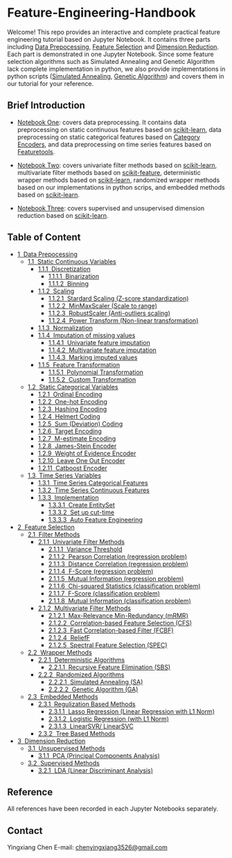 Feature-Engineering-Handbook
============
Welcome! This repo provides an interactive and complete practical feature engineering tutorial based on Jupyter Notebook. It contains three parts including [Data Prepocessing](1.%20Data%20Preprocessing.ipynb), [Feature Selection](2.%20Feature%20Selection.ipynb) and [Dimension Reduction](3.%20Dimension%20Reduction.ipynb). Each part is demonstrated in one Jupyter Notebook. Since some feature selection algorithms such as Simulated Annealing and Genetic Algorithm lack complete implementation in python, we also provide implementations in python scripts ([Simulated Annealing](SA.py), [Genetic Algorithm](GA.py)) and covers them in our tutorial for your reference. 


Brief Introduction
------------
- [Notebook One](1.%20Data%20Preprocessing.ipynb): covers data preprocessing. It contains data preprocessing on static continuous features based on [scikit-learn](https://scikit-learn.org/stable/), data preprocessing on static categorical features based on [Category Encoders](https://contrib.scikit-learn.org/categorical-encoding/), and data preprocessing on time series features based on [Featuretools](https://www.featuretools.com/).  
  
- [Notebook Two](2.%20Feature%20Selection.ipynb): covers univariate filter methods based on [scikit-learn](https://scikit-learn.org/stable/), multivariate filter methods based on [scikit-feature](http://featureselection.asu.edu/), deterministic wrapper methods based on [scikit-learn](https://scikit-learn.org/stable/), randomized wrapper methods based on our implementations in python scrips, and embedded methods based on [scikit-learn](https://scikit-learn.org/stable/).
  
- [Notebook Three](3.%20Dimension%20Reduction.ipynb): covers supervised and unsupervised dimension reduction based on [scikit-learn](https://scikit-learn.org/stable/).


Table of Content
------------
<div class="toc"><ul class="toc-item"><li><span><a href="#Data-Prepocessing" data-toc-modified-id="Data-Prepocessing-1"><span class="toc-item-num">1&nbsp;&nbsp;</span>Data Prepocessing</a></span><ul class="toc-item"><li><span><a href="#Static-Continuous-Variables" data-toc-modified-id="Static-Continuous-Variables-1.1"><span class="toc-item-num">1.1&nbsp;&nbsp;</span>Static Continuous Variables</a></span><ul class="toc-item"><li><span><a href="#Discretization" data-toc-modified-id="Discretization-1.1.1"><span class="toc-item-num">1.1.1&nbsp;&nbsp;</span>Discretization</a></span><ul class="toc-item"><li><span><a href="#Binarization" data-toc-modified-id="Binarization-1.1.1.1"><span class="toc-item-num">1.1.1.1&nbsp;&nbsp;</span>Binarization</a></span></li><li><span><a href="#Binning" data-toc-modified-id="Binning-1.1.1.2"><span class="toc-item-num">1.1.1.2&nbsp;&nbsp;</span>Binning</a></span></li></ul></li><li><span><a href="#Scaling" data-toc-modified-id="Scaling-1.1.2"><span class="toc-item-num">1.1.2&nbsp;&nbsp;</span>Scaling</a></span><ul class="toc-item"><li><span><a href="#Stardard-Scaling-(Z-score-standardization)" data-toc-modified-id="Stardard-Scaling-(Z-score-standardization)-1.1.2.1"><span class="toc-item-num">1.1.2.1&nbsp;&nbsp;</span>Stardard Scaling (Z-score standardization)</a></span></li><li><span><a href="#MinMaxScaler-(Scale-to-range)" data-toc-modified-id="MinMaxScaler-(Scale-to-range)-1.1.2.2"><span class="toc-item-num">1.1.2.2&nbsp;&nbsp;</span>MinMaxScaler (Scale to range)</a></span></li><li><span><a href="#RobustScaler-(Anti-outliers-scaling)" data-toc-modified-id="RobustScaler-(Anti-outliers-scaling)-1.1.2.3"><span class="toc-item-num">1.1.2.3&nbsp;&nbsp;</span>RobustScaler (Anti-outliers scaling)</a></span></li><li><span><a href="#Power-Transform-(Non-linear-transformation)" data-toc-modified-id="Power-Transform-(Non-linear-transformation)-1.1.2.4"><span class="toc-item-num">1.1.2.4&nbsp;&nbsp;</span>Power Transform (Non-linear transformation)</a></span></li></ul></li><li><span><a href="#Normalization" data-toc-modified-id="Normalization-1.1.3"><span class="toc-item-num">1.1.3&nbsp;&nbsp;</span>Normalization</a></span></li><li><span><a href="#Imputation-of-missing-values" data-toc-modified-id="Imputation-of-missing-values-1.1.4"><span class="toc-item-num">1.1.4&nbsp;&nbsp;</span>Imputation of missing values</a></span><ul class="toc-item"><li><span><a href="#Univariate-feature-imputation" data-toc-modified-id="Univariate-feature-imputation-1.1.4.1"><span class="toc-item-num">1.1.4.1&nbsp;&nbsp;</span>Univariate feature imputation</a></span></li><li><span><a href="#Multivariate-feature-imputation" data-toc-modified-id="Multivariate-feature-imputation-1.1.4.2"><span class="toc-item-num">1.1.4.2&nbsp;&nbsp;</span>Multivariate feature imputation</a></span></li><li><span><a href="#Marking-imputed-values" data-toc-modified-id="Marking-imputed-values-1.1.4.3"><span class="toc-item-num">1.1.4.3&nbsp;&nbsp;</span>Marking imputed values</a></span></li></ul></li><li><span><a href="#Feature-Transformation" data-toc-modified-id="Feature-Transformation-1.1.5"><span class="toc-item-num">1.1.5&nbsp;&nbsp;</span>Feature Transformation</a></span><ul class="toc-item"><li><span><a href="#Polynomial-Transformation" data-toc-modified-id="Polynomial-Transformation-1.1.5.1"><span class="toc-item-num">1.1.5.1&nbsp;&nbsp;</span>Polynomial Transformation</a></span></li><li><span><a href="#Custom-Transformation" data-toc-modified-id="Custom-Transformation-1.1.5.2"><span class="toc-item-num">1.1.5.2&nbsp;&nbsp;</span>Custom Transformation</a></span></li></ul></li></ul></li><li><span><a href="#Static-Categorical-Variables" data-toc-modified-id="Static-Categorical-Variables-1.2"><span class="toc-item-num">1.2&nbsp;&nbsp;</span>Static Categorical Variables</a></span><ul class="toc-item"><li><span><a href="#Ordinal-Encoding" data-toc-modified-id="Ordinal-Encoding-1.2.1"><span class="toc-item-num">1.2.1&nbsp;&nbsp;</span>Ordinal Encoding</a></span></li><li><span><a href="#One-hot-Encoding" data-toc-modified-id="One-hot-Encoding-1.2.2"><span class="toc-item-num">1.2.2&nbsp;&nbsp;</span>One-hot Encoding</a></span></li><li><span><a href="#Hashing-Encoding" data-toc-modified-id="Hashing-Encoding-1.2.3"><span class="toc-item-num">1.2.3&nbsp;&nbsp;</span>Hashing Encoding</a></span></li><li><span><a href="#Helmert-Coding" data-toc-modified-id="Helmert-Coding-1.2.4"><span class="toc-item-num">1.2.4&nbsp;&nbsp;</span>Helmert Coding</a></span></li><li><span><a href="#Sum-(Deviation)-Coding" data-toc-modified-id="Sum-(Deviation)-Coding-1.2.5"><span class="toc-item-num">1.2.5&nbsp;&nbsp;</span>Sum (Deviation) Coding</a></span></li><li><span><a href="#Target-Encoding" data-toc-modified-id="Target-Encoding-1.2.6"><span class="toc-item-num">1.2.6&nbsp;&nbsp;</span>Target Encoding</a></span></li><li><span><a href="#M-estimate-Encoding" data-toc-modified-id="M-estimate-Encoding-1.2.7"><span class="toc-item-num">1.2.7&nbsp;&nbsp;</span>M-estimate Encoding</a></span></li><li><span><a href="#James-Stein-Encoder" data-toc-modified-id="James-Stein-Encoder-1.2.8"><span class="toc-item-num">1.2.8&nbsp;&nbsp;</span>James-Stein Encoder</a></span></li><li><span><a href="#Weight-of-Evidence-Encoder" data-toc-modified-id="Weight-of-Evidence-Encoder-1.2.9"><span class="toc-item-num">1.2.9&nbsp;&nbsp;</span>Weight of Evidence Encoder</a></span></li><li><span><a href="#Leave-One-Out-Encoder" data-toc-modified-id="Leave-One-Out-Encoder-1.2.10"><span class="toc-item-num">1.2.10&nbsp;&nbsp;</span>Leave One Out Encoder</a></span></li><li><span><a href="#Catboost-Encoder" data-toc-modified-id="Catboost-Encoder-1.2.11"><span class="toc-item-num">1.2.11&nbsp;&nbsp;</span>Catboost Encoder</a></span></li></ul></li><li><span><a href="#Time-Series-Variables" data-toc-modified-id="Time-Series-Variables-1.3"><span class="toc-item-num">1.3&nbsp;&nbsp;</span>Time Series Variables</a></span><ul class="toc-item"><li><span><a href="#Time-Series-Categorical-Features" data-toc-modified-id="Time-Series-Categorical-Features-1.3.1"><span class="toc-item-num">1.3.1&nbsp;&nbsp;</span>Time Series Categorical Features</a></span></li><li><span><a href="#Time-Series-Continuous-Features" data-toc-modified-id="Time-Series-Continuous-Features-1.3.2"><span class="toc-item-num">1.3.2&nbsp;&nbsp;</span>Time Series Continuous Features</a></span></li><li><span><a href="#Implementation" data-toc-modified-id="Implementation-1.3.3"><span class="toc-item-num">1.3.3&nbsp;&nbsp;</span>Implementation</a></span><ul class="toc-item"><li><span><a href="#Create-EntitySet" data-toc-modified-id="Create-EntitySet-1.3.3.1"><span class="toc-item-num">1.3.3.1&nbsp;&nbsp;</span>Create EntitySet</a></span></li><li><span><a href="#Set-up-cut-time" data-toc-modified-id="Set-up-cut-time-1.3.3.2"><span class="toc-item-num">1.3.3.2&nbsp;&nbsp;</span>Set up cut-time</a></span></li><li><span><a href="#Auto-Feature-Engineering" data-toc-modified-id="Auto-Feature-Engineering-1.3.3.3"><span class="toc-item-num">1.3.3.3&nbsp;&nbsp;</span>Auto Feature Engineering</a></span></li></ul></li></ul></li></ul></li><li><span><a href="#Feature-Selection" data-toc-modified-id="Feature-Selection-2"><span class="toc-item-num">2&nbsp;&nbsp;</span>Feature Selection</a></span><ul class="toc-item"><li><span><a href="#Filter-Methods" data-toc-modified-id="Filter-Methods-2.1"><span class="toc-item-num">2.1&nbsp;&nbsp;</span>Filter Methods</a></span><ul class="toc-item"><li><span><a href="#Univariate-Filter-Methods" data-toc-modified-id="Univariate-Filter-Methods-2.1.1"><span class="toc-item-num">2.1.1&nbsp;&nbsp;</span>Univariate Filter Methods</a></span><ul class="toc-item"><li><span><a href="#Variance-Threshold" data-toc-modified-id="Variance-Threshold-2.1.1.1"><span class="toc-item-num">2.1.1.1&nbsp;&nbsp;</span>Variance Threshold</a></span></li><li><span><a href="#Pearson-Correlation-(regression-problem)" data-toc-modified-id="Pearson-Correlation-(regression-problem)-2.1.1.2"><span class="toc-item-num">2.1.1.2&nbsp;&nbsp;</span>Pearson Correlation (regression problem)</a></span></li><li><span><a href="#Distance-Correlation-(regression-problem)" data-toc-modified-id="Distance-Correlation-(regression-problem)-2.1.1.3"><span class="toc-item-num">2.1.1.3&nbsp;&nbsp;</span>Distance Correlation (regression problem)</a></span></li><li><span><a href="#F-Score-(regression-problem)" data-toc-modified-id="F-Score-(regression-problem)-2.1.1.4"><span class="toc-item-num">2.1.1.4&nbsp;&nbsp;</span>F-Score (regression problem)</a></span></li><li><span><a href="#Mutual-Information-(regression-problem)" data-toc-modified-id="Mutual-Information-(regression-problem)-2.1.1.5"><span class="toc-item-num">2.1.1.5&nbsp;&nbsp;</span>Mutual Information (regression problem)</a></span></li><li><span><a href="#Chi-squared-Statistics-(classification-problem)" data-toc-modified-id="Chi-squared-Statistics-(classification-problem)-2.1.1.6"><span class="toc-item-num">2.1.1.6&nbsp;&nbsp;</span>Chi-squared Statistics (classification problem)</a></span></li><li><span><a href="#F-Score-(classification-problem)" data-toc-modified-id="F-Score-(classification-problem)-2.1.1.7"><span class="toc-item-num">2.1.1.7&nbsp;&nbsp;</span>F-Score (classification problem)</a></span></li><li><span><a href="#Mutual-Information-(classification-problem)" data-toc-modified-id="Mutual-Information-(classification-problem)-2.1.1.8"><span class="toc-item-num">2.1.1.8&nbsp;&nbsp;</span>Mutual Information (classification problem)</a></span></li></ul></li><li><span><a href="#Multivariate-Filter-Methods" data-toc-modified-id="Multivariate-Filter-Methods-2.1.2"><span class="toc-item-num">2.1.2&nbsp;&nbsp;</span>Multivariate Filter Methods</a></span><ul class="toc-item"><li><span><a href="#Max-Relevance-Min-Redundancy-(mRMR)" data-toc-modified-id="Max-Relevance-Min-Redundancy-(mRMR)-2.1.2.1"><span class="toc-item-num">2.1.2.1&nbsp;&nbsp;</span>Max-Relevance Min-Redundancy (mRMR)</a></span></li><li><span><a href="#Correlation-based-Feature-Selection-(CFS)" data-toc-modified-id="Correlation-based-Feature-Selection-(CFS)-2.1.2.2"><span class="toc-item-num">2.1.2.2&nbsp;&nbsp;</span>Correlation-based Feature Selection (CFS)</a></span></li><li><span><a href="#Fast-Correlation-based-Filter-(FCBF)" data-toc-modified-id="Fast-Correlation-based-Filter-(FCBF)-2.1.2.3"><span class="toc-item-num">2.1.2.3&nbsp;&nbsp;</span>Fast Correlation-based Filter (FCBF)</a></span></li><li><span><a href="#ReliefF" data-toc-modified-id="ReliefF-2.1.2.4"><span class="toc-item-num">2.1.2.4&nbsp;&nbsp;</span>ReliefF</a></span></li><li><span><a href="#Spectral-Feature-Selection-(SPEC)" data-toc-modified-id="Spectral-Feature-Selection-(SPEC)-2.1.2.5"><span class="toc-item-num">2.1.2.5&nbsp;&nbsp;</span>Spectral Feature Selection (SPEC)</a></span></li></ul></li></ul></li><li><span><a href="#Wrapper-Methods" data-toc-modified-id="Wrapper-Methods-2.2"><span class="toc-item-num">2.2&nbsp;&nbsp;</span>Wrapper Methods</a></span><ul class="toc-item"><li><span><a href="#Deterministic-Algorithms" data-toc-modified-id="Deterministic-Algorithms-2.2.1"><span class="toc-item-num">2.2.1&nbsp;&nbsp;</span>Deterministic Algorithms</a></span><ul class="toc-item"><li><span><a href="#Recursive-Feature-Elimination-(SBS)" data-toc-modified-id="Recursive-Feature-Elimination-(SBS)-2.2.1.1"><span class="toc-item-num">2.2.1.1&nbsp;&nbsp;</span>Recursive Feature Elimination (SBS)</a></span></li></ul></li><li><span><a href="#Randomized-Algorithms" data-toc-modified-id="Randomized-Algorithms-2.2.2"><span class="toc-item-num">2.2.2&nbsp;&nbsp;</span>Randomized Algorithms</a></span><ul class="toc-item"><li><span><a href="#Simulated-Annealing-(SA)" data-toc-modified-id="Simulated-Annealing-(SA)-2.2.2.1"><span class="toc-item-num">2.2.2.1&nbsp;&nbsp;</span>Simulated Annealing (SA)</a></span></li><li><span><a href="#Genetic-Algorithm-(GA)" data-toc-modified-id="Genetic-Algorithm-(GA)-2.2.2.2"><span class="toc-item-num">2.2.2.2&nbsp;&nbsp;</span>Genetic Algorithm (GA)</a></span></li></ul></li></ul></li><li><span><a href="#Embedded-Methods" data-toc-modified-id="Embedded-Methods-2.3"><span class="toc-item-num">2.3&nbsp;&nbsp;</span>Embedded Methods</a></span><ul class="toc-item"><li><span><a href="#Regulization-Based-Methods" data-toc-modified-id="Regulization-Based-Methods-2.3.1"><span class="toc-item-num">2.3.1&nbsp;&nbsp;</span>Regulization Based Methods</a></span><ul class="toc-item"><li><span><a href="#Lasso-Regression-(Linear-Regression-with-L1-Norm)" data-toc-modified-id="Lasso-Regression-(Linear-Regression-with-L1-Norm)-2.3.1.1"><span class="toc-item-num">2.3.1.1&nbsp;&nbsp;</span>Lasso Regression (Linear Regression with L1 Norm)</a></span></li><li><span><a href="#Logistic-Regression-(with-L1-Norm)" data-toc-modified-id="Logistic-Regression-(with-L1-Norm)-2.3.1.2"><span class="toc-item-num">2.3.1.2&nbsp;&nbsp;</span>Logistic Regression (with L1 Norm)</a></span></li><li><span><a href="#LinearSVR/-LinearSVC" data-toc-modified-id="LinearSVR/-LinearSVC-2.3.1.3"><span class="toc-item-num">2.3.1.3&nbsp;&nbsp;</span>LinearSVR/ LinearSVC</a></span></li></ul></li><li><span><a href="#Tree-Based-Methods" data-toc-modified-id="Tree-Based-Methods-2.3.2"><span class="toc-item-num">2.3.2&nbsp;&nbsp;</span>Tree Based Methods</a></span></li></ul></li></ul></li><li><span><a href="#Dimension-Reduction" data-toc-modified-id="Dimension-Reduction-3"><span class="toc-item-num">3&nbsp;&nbsp;</span>Dimension Reduction</a></span><ul class="toc-item"><li><span><a href="#Unsupervised-Methods" data-toc-modified-id="Unsupervised-Methods-3.1"><span class="toc-item-num">3.1&nbsp;&nbsp;</span>Unsupervised Methods</a></span><ul class="toc-item"><li><span><a href="#PCA-(Principal-Components-Analysis)" data-toc-modified-id="PCA-(Principal-Components-Analysis)-3.1.1"><span class="toc-item-num">3.1.1&nbsp;&nbsp;</span>PCA (Principal Components Analysis)</a></span></li></ul></li><li><span><a href="#Supervised-Methods" data-toc-modified-id="Supervised-Methods-3.2"><span class="toc-item-num">3.2&nbsp;&nbsp;</span>Supervised Methods</a></span><ul class="toc-item"><li><span><a href="#LDA-(Linear-Discriminant-Analysis)" data-toc-modified-id="LDA-(Linear-Discriminant-Analysis)-3.2.1"><span class="toc-item-num">3.2.1&nbsp;&nbsp;</span>LDA (Linear Discriminant Analysis)</a></span></li></ul></li></ul></li></ul></div>

Reference
------------
All references have been recorded in each Jupyter Notebooks separately.

Contact
------------
Yingxiang Chen E-mail: chenyingxiang3526@gmail.com